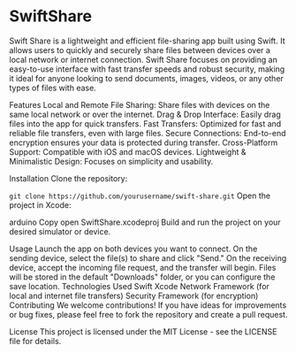 # SwiftShare
Swift Share is a lightweight and efficient file-sharing app built using Swift. It allows users to quickly and securely share files between devices over a local network or internet connection. Swift Share focuses on providing an easy-to-use interface with fast transfer speeds and robust security, making it ideal for anyone looking to send documents, images, videos, or any other types of files with ease.

Features
Local and Remote File Sharing: Share files with devices on the same local network or over the internet.
Drag & Drop Interface: Easily drag files into the app for quick transfers.
Fast Transfers: Optimized for fast and reliable file transfers, even with large files.
Secure Connections: End-to-end encryption ensures your data is protected during transfer.
Cross-Platform Support: Compatible with iOS and macOS devices.
Lightweight & Minimalistic Design: Focuses on simplicity and usability.

Installation
Clone the repository:

`git clone https://github.com/yourusername/swift-share.git`
Open the project in Xcode:

arduino
Copy
open SwiftShare.xcodeproj
Build and run the project on your desired simulator or device.

Usage
Launch the app on both devices you want to connect.
On the sending device, select the file(s) to share and click "Send."
On the receiving device, accept the incoming file request, and the transfer will begin.
Files will be stored in the default "Downloads" folder, or you can configure the save location.
Technologies Used
Swift
Xcode
Network Framework (for local and internet file transfers)
Security Framework (for encryption)
Contributing
We welcome contributions! If you have ideas for improvements or bug fixes, please feel free to fork the repository and create a pull request.

License
This project is licensed under the MIT License - see the LICENSE file for details.
